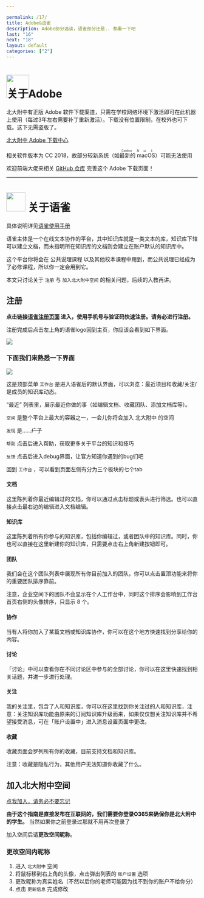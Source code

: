 ```yaml
---

permalink: /17/
title: Adobe&语雀
description: Adobe部分选读，语雀部分还是.. 都看一下吧
last: "16"
next: "18"
layout: default
categories: ["2"]
---
```


<script>
document.addEventListener('DOMContentLoaded', function(){

    if(/Mac OS X 10[._ ]1[56]/.test(navigator.userAgent)){
        document.querySelector('#osx-hint').removeAttribute('hidden');
    }
    var elems = document.querySelectorAll('.materialboxed');
    var instances = M.Materialbox.init(elems);

 });
</script>

# <img height="60" style="margin-right: -65px" src="https://s1.ax1x.com/2020/07/10/UuLLlt.png"/> 关于Adobe


北大附中有正版 Adobe 软件下载渠道，只需在学校网络环境下激活即可在此机器上使用（每过3年左右需要补丁重新激活）。下载没有位置限制，在校外也可下载。这下无需盗版了。

<a href="https://pkuschool.github.io/adobedl/" class="pill-btn green darken-3 white-text" target="_blank">北大附中 Adobe 下载中心</a>

相关软件版本为 CC 2018，故部分较新系统（如<ruby>最新的 macOS<rt>Catalina 及以上</rt></ruby>）可能无法使用

<div id="osx-hint" class="card-panel flex-center accent-text" hidden>

    <i style="font-size: 30px;" class="material-icons">error_outline</i>
    <span style="font-size: 18px;">根据您浏览器提供的信息，您所使用的 MacOS 并不能运行这一套软件</span>

</div>

欢迎前端大佬来相关 [GitHub 仓库](https://github.com/pkuschool/adobedl) 完善这个 Adobe 下载页面！

-----

# <img height="50" src="../img/yuque.svg"/> 关于语雀



具体说明详见[语雀使用手册](https://www.yuque.com/yuque/help)

语雀主体是一个在线文本协作的平台，其中知识库就是一类文本的库，知识库下辖可以建立文档，而未指明所在知识库的文档则会建立在账户默认的知识库中。

这个平台你将会在 公共说理课程 以及其他校本课程中用到，而公共说理已经成为了必修课程，所以你一定会用到它。

本文只讨论关于 `注册` 与 `加入北大附中空间` 的相关问题，后续的入教再讲。

## 注册

**点击链接[语雀注册页面](https://www.yuque.com/register) 进入，使用手机号与验证码快速注册。请务必进行注册。**

注册完成后点击左上角的语雀logo回到主页，你应该会看到如下界面。

<img src="https://s1.ax1x.com/2020/06/30/N5w4eA.md.png" class="materialboxed"/>

### 下面我们来熟悉一下界面

<img src="https://s1.ax1x.com/2020/06/30/N5BdER.png" class="materialboxed"/>

这是顶部菜单 `工作台` 是进入语雀后的默认界面，可以浏览：最近项目和收藏/关注/是成员的知识库动态。

“最近” 列表里，展示最近你做的事（如编辑文档、收藏团队、添加文档库等）。

<!-- - 团队：最近加入、最近新建

* 知识库：最近新建、最近关注、最近协作、最近收藏
* 文档&表格：最近编辑、最近协作、最近收藏
* 画板&资源：最近更新、最近收藏 -->

`空间` 是整个平台上最大的容器之一，一会儿你将会加入 北大附中 的空间

`发现` 是......~~广子~~

`帮助` 点击后进入帮助，获取更多关于平台的知识和技巧

`反馈` 点击后进入debug界面，让官方知道你遇到的bug们吧

回到 `工作台` ，可以看到页面左侧有分为三个板块的七个tab

#### 文档

这里陈列着你最近编辑过的文档，你可以通过点击标题或表头进行筛选。也可以直接点击最右边的编辑进入文档编辑。

#### 知识库

这里陈列着所有你参与的知识库，包括你编辑过，或者团队中的知识库。同时，你也可以直接在这里新建你的知识库，只需要点击右上角新建按钮即可。

#### 团队

我们会在这个团队列表中展现所有你目前加入的团队，你可以点击置顶功能来将你的重要团队排序靠前。

注意，企业空间下的团队不会显示在个人工作台中，同时这个排序会影响到工作台首页右侧的头像排序，只显示 8 个。

#### 协作

当有人将你加入了某篇文档或知识库协作，你可以在这个地方快速找到分享给你的内容。

#### 讨论

「讨论」中可以查看你在不同讨论区中参与的全部讨论，你可以在这里快速找到相关话题，并进一步进行处理。

#### 关注

我的关注里，包含了人和知识库，你可以在这里找到你关注过的人和知识库，注意：关注知识库功能由原来的订阅知识库升级而来，如果仅仅想关注知识库并不希望接受消息，可在「账户设置中」进入消息设置页面中更改。

#### 收藏

收藏页面会罗列所有你的收藏，目前支持文档和知识库。

注意：收藏是隐私行为，其他用户无法知道你收藏了什么。

## 加入北大附中空间

<a href="https://bdfz-my.sharepoint.com/:w:/g/personal/subit_i_pkuschool_edu_cn/EUas9VOBgZtCsfauDHHN3C8BcSwrvTrj_LHkxGAhmnbBwQ?e=LLtt3m" class="pill-btn green darken-3 white-text" target="_blank">点我加入，请务必不要忘记</a>

**由于这个指南是直接发布在互联网的，我们需要你登录O365来确保你是北大附中的学生。**
当然如果你之前登录过那就不用再次登录了

加入空间后请**更改空间昵称**。

### 更改空间内昵称

1. 进入 `北大附中` 空间
2. 将鼠标移到右上角的头像，点击弹出列表的 `账户设置` 选项
3. 更改昵称为真实姓名（不然以后你的老师可能因为找不到你的账户不给你分）
4. 点击 `更新信息` 完成修改
